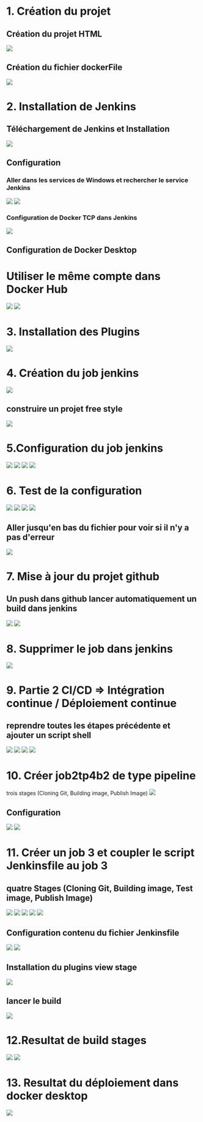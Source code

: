 <h1>1. Création du projet</h1>
<h2>Création du projet HTML</h2>
<img src="captures/1.docker file.PNG">
<h2>Création du fichier dockerFile</h2>
<img src="captures/1.docker file.PNG">

<h1>2. Installation de Jenkins</h1>
<h2>Téléchargement de Jenkins et Installation</h2>
<img src="captures/1.jinkins.PNG">
<h2>Configuration</h2>
<h3>Aller dans les services de Windows et rechercher le service Jenkins</h3>
<img src="captures/2.configuration.PNG">
<img src="captures/3.configuer.PNG">
<h3>Configuration de Docker TCP dans Jenkins</h3>
<img src="captures/4.jenkinsetape.PNG">
<h2>Configuration de Docker Desktop</h2>
<h1>Utiliser le même compte dans Docker Hub</h1>
<img src="captures/5.etape2.PNG">
<img src="captures/5.etapedocker1.PNG">

<h1>3. Installation des Plugins</h1>
<img src="captures/6.plugins.PNG">

<h1>4. Création du job jenkins</h1>
<img src="captures/7.nouveauProjet.PNG">
<h2>construire un projet free style</h2>
<img src="captures/8.capture.PNG">

<h1>5.Configuration du job jenkins</h1>
<img src="captures/9.configurerNG.PNG">
<img src="captures/10.capture.PNG">
<img src="captures/11.capture.PNG">
<img src="captures/12.dockerhub.PNG">

<h1>6. Test de la configuration</h1>
<img src="captures/13.build.PNG">
<img src="captures/14.Capture.PNG">
<img src="captures/15.Capture.PNG">
<img src="captures/16.Capture.PNG">
<h2>Aller jusqu'en bas du fichier pour voir si il n'y a pas d'erreur</h2>
<img src="captures/17.Capture.PNG">

<h1>7. Mise à jour du projet github</h1>
<h2>Un push dans github lancer automatiquement un build dans jenkins</h2>
<img src="captures/18.Capture.PNG">
<img src="captures/19.Capture.PNG">

<h1>8. Supprimer le job dans jenkins</h1>
<img src="captures/20.Capture.PNG">

<h1>9. Partie 2 CI/CD => Intégration continue / Déploiement continue</h1>
<h2>reprendre toutes les étapes précédente et ajouter un script shell</h2>
<img src="captures/21.Capture.PNG">
<img src="captures/22.Capture.PNG">
<img src="captures/23.Capture.PNG">
<img src="captures/24.Capture.PNG">

<h1>10. Créer  job2tp4b2 de type pipeline</h1>
<h>trois
stages (Cloning Git, Building image, Publish Image)</h>
<img src="captures/25.Capture.PNG">
<h2>Configuration</h2>
<img src="captures/26.Capture.PNG">
<img src="captures/27.Capture.PNG">

<h1>11. Créer un job 3 et coupler le script Jenkinsfile au job 3</h1>
<h2>quatre Stages
(Cloning Git, Building image, Test image, Publish Image)</h2>
<img src="captures/30.Capture.PNG">
<img src="captures/31.Capture.PNG">
<img src="captures/32.Capture.PNG">
<img src="captures/33.Capture.PNG">
<img src="captures/34.Capture.PNG">
<h2>Configuration contenu du fichier Jenkinsfile</h2>
<img src="captures/35.Capture.PNG">
<img src="captures/36.1Capture.PNG">
<h2>Installation du plugins view stage</h2>
<img src="captures/36.Capture.PNG">
<h2>lancer le build</h2>
<img src="captures/37.Capture.PNG">

<h1>12.Resultat de build stages</h1>
<img src="captures/40.Capture.PNG">
<img src="captures/41.Capture.PNG">

<h1>13. Resultat du déploiement dans docker desktop</h1>
<img src="captures/39.Capture.PNG">













